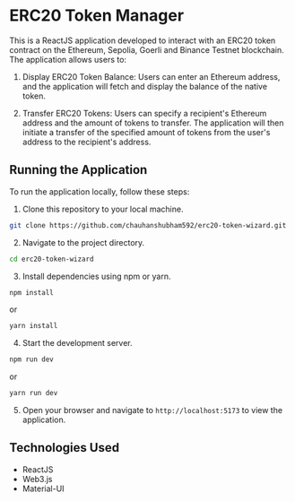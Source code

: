 # ERC20 Token Manager

This is a ReactJS application developed to interact with an ERC20 token contract on the Ethereum, Sepolia, Goerli and Binance Testnet blockchain. The application allows users to:

1. Display ERC20 Token Balance: Users can enter an Ethereum address, and the application will fetch and display the balance of the native token.

2. Transfer ERC20 Tokens: Users can specify a recipient's Ethereum address and the amount of tokens to transfer. The application will then initiate a transfer of the specified amount of tokens from the user's address to the recipient's address.

## Running the Application

To run the application locally, follow these steps:

1. Clone this repository to your local machine.

```bash
git clone https://github.com/chauhanshubham592/erc20-token-wizard.git
```

2. Navigate to the project directory.

```bash
cd erc20-token-wizard
```

3. Install dependencies using npm or yarn.

```bash
npm install
```

or

```bash
yarn install
```

4. Start the development server.

```bash
npm run dev
```

or

```bash
yarn run dev
```

5. Open your browser and navigate to `http://localhost:5173` to view the application.

## Technologies Used

- ReactJS
- Web3.js
- Material-UI
